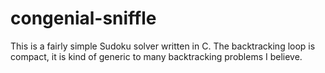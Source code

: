 # congenial-sniffle
This is a fairly simple Sudoku solver written in C. The backtracking loop is compact, it is kind of generic to many backtracking problems I believe. 
